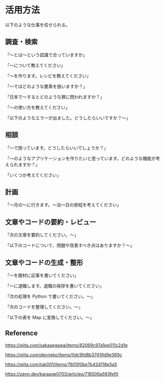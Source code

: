 # 活用方法

以下のような仕事を任せられる。

## 調査・検索

「〜とは〜という認識で合っていますか」

「〜について教えてください」

「〜を作ります。レシピを教えてください」

「〜ではどのような要素を扱いますか？」

「日本で〜するとどのような罪に問われますか？」

「〜の使い方を教えてください」

「以下のようなエラーが出ました。どうしたらいいですか？〜」

## 相談

「〜で困っています。どうしたらいいでしょうか？」

「〜のようなアプリケーションを作りたいと思っています。どのような機能が考えられますか？」

「いくつか考えてください」

## 計画

「〜月の〜に行きます。〜泊〜日の旅程を考えてください」

## 文章やコードの要約・レビュー

「次の文章を要約してください。〜」

「以下のコードについて、問題や改善すべき点はありますか？〜」

## 文章やコードの生成・整形

「〜を題材に記事を書いてください」

「〜に退職します。退職の挨拶を書いてください」

「次の処理を Python で書いてください。〜」

「次のコードを整理してください。〜」

「以下の表を Map に変換してください。〜」

## Reference

https://qiita.com/sakasegawa/items/82069c97a1ee011c2d1e

https://qiita.com/devneko/items/0dc9fd8b37419d9e369c

https://qiita.com/tak001/items/7605f0be7b424118e5a5

https://zenn.dev/karaage0703/articles/718506a593fef0
